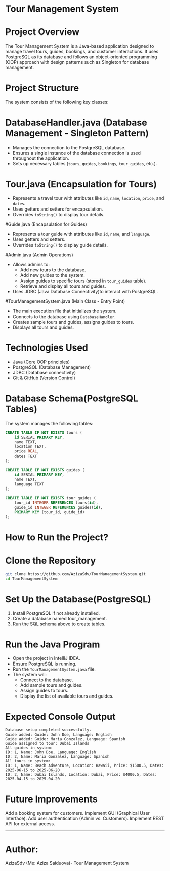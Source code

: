 # Tour Management System

# Project Overview
The Tour Management System is a Java-based application designed to manage travel tours, guides, bookings, and customer interactions. It uses PostgreSQL as its database and follows an object-oriented programming (OOP) approach with design patterns such as Singleton for database management.

# Project Structure
The system consists of the following key classes:

# DatabaseHandler.java (Database Management - Singleton Pattern)
- Manages the connection to the PostgreSQL database.
- Ensures a single instance of the database connection is used throughout the application.
- Sets up necessary tables (`tours`, `guides`, `bookings`, `tour_guides`, etc.).

# Tour.java (Encapsulation for Tours)
- Represents a travel tour with attributes like `id`, `name`, `location`, `price`, and `dates`.
- Uses getters and setters for encapsulation.
- Overrides `toString()` to display tour details.
  
#Guide.java (Encapsulation for Guides)
- Represents a tour guide with attributes like `id`, `name`, and `language`.
- Uses getters and setters.
- Overrides `toString()` to display guide details.

#Admin.java (Admin Operations)
- Allows admins to:
  - Add new tours to the database.
  - Add new guides to the system.
  - Assign guides to specific tours (stored in `tour_guides` table).
  - Retrieve and display all tours and guides.
- Uses JDBC (Java Database Connectivity)to interact with PostgreSQL.

#TourManagementSystem.java (Main Class - Entry Point)
- The main execution file that initializes the system.
- Connects to the database using `DatabaseHandler`.
- Creates sample tours and guides, assigns guides to tours.
- Displays all tours and guides.

# Technologies Used
- Java (Core OOP principles)
- PostgreSQL (Database Management)
- JDBC (Database connectivity)
- Git & GitHub (Version Control)

# Database Schema(PostgreSQL Tables)
The system manages the following tables:
```sql
CREATE TABLE IF NOT EXISTS tours (
    id SERIAL PRIMARY KEY,
    name TEXT,
    location TEXT,
    price REAL,
    dates TEXT
);

CREATE TABLE IF NOT EXISTS guides (
    id SERIAL PRIMARY KEY,
    name TEXT,
    language TEXT
);

CREATE TABLE IF NOT EXISTS tour_guides (
    tour_id INTEGER REFERENCES tours(id),
    guide_id INTEGER REFERENCES guides(id),
    PRIMARY KEY (tour_id, guide_id)
);
```

# How to Run the Project?
# Clone the Repository
```sh
git clone https://github.com/AzizaSdv/TourManagementSystem.git
cd TourManagementSystem
```

# Set Up the Database(PostgreSQL)
1. Install PostgreSQL if not already installed.
2. Create a database named tour_management.
3. Run the SQL schema above to create tables.

# Run the Java Program
- Open the project in IntelliJ IDEA.
- Ensure PostgreSQL is running.
- Run the `TourManagementSystem.java` file.
- The system will:
  - Connect to the database.
  - Add sample tours and guides.
  - Assign guides to tours.
  - Display the list of available tours and guides.

# Expected Console Output
```
Database setup completed successfully.
Guide added: Guide: John Doe, Language: English
Guide added: Guide: Maria Gonzalez, Language: Spanish
Guide assigned to tour: Dubai Islands
All guides in system:
ID: 1, Name: John Doe, Language: English
ID: 2, Name: Maria Gonzalez, Language: Spanish
All tours in system:
ID: 1, Name: Beach Adventure, Location: Hawaii, Price: $1500.5, Dates: 2025-06-15 to 2025-06-20
ID: 2, Name: Dubai Islands, Location: Dubai, Price: $4000.5, Dates: 2025-04-15 to 2025-04-20
```

# Future Improvements
 Add a booking system for customers.
 Implement GUI (Graphical User Interface).
 Add user authentication (Admin vs. Customers).
 Implement REST API for external access.

---
# Author:
AzizaSdv (Me: Aziza Saiduova)- Tour Management System 

